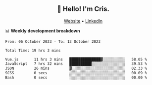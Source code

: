 
<h2 align="center">👋 Hello! I'm Cris.</h2>
<p align="center">
  <a href="https://www.criscunas.dev">Website</a> •
  <a href="https://www.linkedin.com/in/cristophercunas/">LinkedIn</a> 
</p>


📊 **Weekly development breakdown**
<!--START_SECTION:waka-->

```txt
From: 06 October 2023 - To: 13 October 2023

Total Time: 19 hrs 3 mins

Vue.js       11 hrs 3 mins   ██████████████▓░░░░░░░░░░   58.05 %
JavaScript   7 hrs 32 mins   ██████████░░░░░░░░░░░░░░░   39.53 %
JSON         26 mins         ▓░░░░░░░░░░░░░░░░░░░░░░░░   02.33 %
SCSS         0 secs          ░░░░░░░░░░░░░░░░░░░░░░░░░   00.09 %
Bash         0 secs          ░░░░░░░░░░░░░░░░░░░░░░░░░   00.00 %
```

<!--END_SECTION:waka-->
